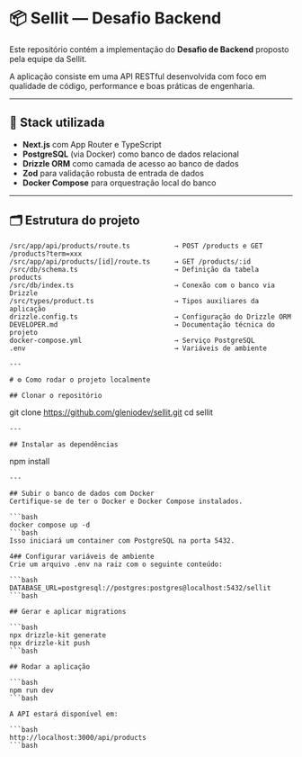 # 📦 Sellit — Desafio Backend

Este repositório contém a implementação do **Desafio de Backend** proposto pela equipe da Sellit.

A aplicação consiste em uma API RESTful desenvolvida com foco em qualidade de código, performance e boas práticas de engenharia.

---

## 🚀 Stack utilizada

- **Next.js** com App Router e TypeScript
- **PostgreSQL** (via Docker) como banco de dados relacional
- **Drizzle ORM** como camada de acesso ao banco de dados
- **Zod** para validação robusta de entrada de dados
- **Docker Compose** para orquestração local do banco

---

## 🗂️ Estrutura do projeto

```plaintext
/src/app/api/products/route.ts           → POST /products e GET /products?term=xxx
/src/app/api/products/[id]/route.ts      → GET /products/:id
/src/db/schema.ts                        → Definição da tabela products
/src/db/index.ts                         → Conexão com o banco via Drizzle
/src/types/product.ts                    → Tipos auxiliares da aplicação
drizzle.config.ts                        → Configuração do Drizzle ORM
DEVELOPER.md                             → Documentação técnica do projeto
docker-compose.yml                       → Serviço PostgreSQL
.env                                     → Variáveis de ambiente

---

# ⚙️ Como rodar o projeto localmente

## Clonar o repositório

```
git clone https://github.com/gleniodev/sellit.git
cd sellit
```
---

## Instalar as dependências

```
npm install
```
---

## Subir o banco de dados com Docker
Certifique-se de ter o Docker e Docker Compose instalados.

```bash
docker compose up -d
```bash
Isso iniciará um container com PostgreSQL na porta 5432.

4## Configurar variáveis de ambiente
Crie um arquivo .env na raiz com o seguinte conteúdo:

```bash
DATABASE_URL=postgresql://postgres:postgres@localhost:5432/sellit
```bash

## Gerar e aplicar migrations

```bash
npx drizzle-kit generate
npx drizzle-kit push
```bash

## Rodar a aplicação

```bash
npm run dev
```bash

A API estará disponível em:

```bash
http://localhost:3000/api/products
```bash
